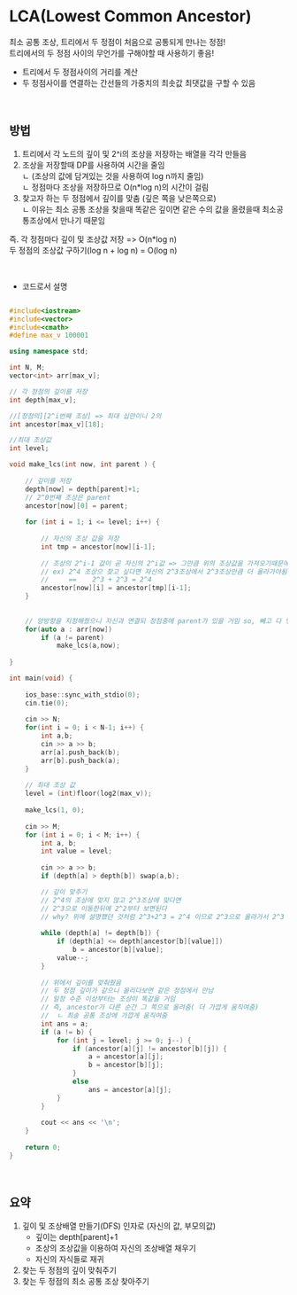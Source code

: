 # LCA(Lowest Common Ancestor)

최소 공통 조상, 트리에서 두 정점이 처음으로 공통되게 만나는 정점!  
트리에서의 두 정점 사이의 무언가를 구해야할 때 사용하기 좋음!
- 트리에서 두 정점사이의 거리를 계산
- 두 정점사이를 연결하는 간선들의 가중치의 최솟값 최댓값을 구할 수 있음

</br>

## 방법

1. 트리에서 각 노드의 깊이 및 2^i의 조상을 저장하는 배열을 각각 만들음
2. 조상을 저장할때 DP를 사용하여 시간을 줄임  
ㄴ (조상의 값에 담겨있는 것을 사용하여 log n까지 줄임)  
ㄴ 정점마다 조상을 저장하므로 O(n*log n)의 시간이 걸림
3. 찾고자 하는 두 정점에서 깊이를 맞춤 (깊은 쪽을 낮은쪽으로)  
ㄴ 이유는 최소 공통 조상을 찾을때 똑같은 깊이면 같은 수의 값을 올렸을때 최소공통조상에서 만나기 때문임

즉. 
각 정점마다 깊이 및 조상값 저장  => O(n*log n)  
두 정점의 조상값 구하기(log n + log n) = O(log n)

</br>

- 코드로서 설명
```cpp

#include<iostream>
#include<vector>
#include<cmath>
#define max_v 100001

using namespace std;

int N, M;
vector<int> arr[max_v];

// 각 정점의 깊이를 저장
int depth[max_v];

//[정점의][2^i번째 조상] => 최대 십만이니 2의
int ancestor[max_v][18];

//최대 조상값
int level;

void make_lcs(int now, int parent ) {
    
    // 깊이를 저장
    depth[now] = depth[parent]+1;
    // 2^0번째 조상은 parent
    ancestor[now][0] = parent;
    
    for (int i = 1; i <= level; i++) {
        
        // 자신의 조상 값을 저장
        int tmp = ancestor[now][i-1];
        
        // 조상의 2^i-1 값이 곧 자신의 2^i값 => 그만큼 위의 조상값을 가져오기때문에
        // ex) 2^4 조상으 찾고 싶다면 자신의 2^3조상에서 2^3조상만큼 더 올라가야됨
        //     ==    2^3 + 2^3 = 2^4
        ancestor[now][i] = ancestor[tmp][i-1];
    }
    
    
    // 양방향을 지정해줬으니 자신과 연결되 정점중에 parent가 있을 거임 so, 빼고 다 넣음
    for(auto a : arr[now])
        if (a != parent)
            make_lcs(a,now);
    
}

int main(void) {
    
    ios_base::sync_with_stdio(0);
    cin.tie(0);
    
    cin >> N;
    for(int i = 0; i < N-1; i++) {
        int a,b;
        cin >> a >> b;
        arr[a].push_back(b);
        arr[b].push_back(a);
    }
    
    // 최대 조상 값
    level = (int)floor(log2(max_v));
    
    make_lcs(1, 0);
    
    cin >> M;
    for (int i = 0; i < M; i++) {
        int a, b;
        int value = level;
        
        cin >> a >> b;
        if (depth[a] > depth[b]) swap(a,b);

        // 깊이 맞추기
        // 2^4의 조상에 맞지 않고 2^3조상에 맞다면
        // 2^3으로 이동한뒤에 2^2부터 보면된다
        // why? 위에 설명했던 것처럼 2^3+2^3 = 2^4 이므로 2^3으로 올라가서 2^3 밑부터 보면 된다
        
        while (depth[a] != depth[b]) {
            if (depth[a] <= depth[ancestor[b][value]])
                b = ancestor[b][value];
            value--;
        }
        
        // 위에서 깊이를 맞춰줬음
        // 두 정점 깊이가 같으니 올리다보면 같은 정점에서 만남
        // 일정 수준 이상부터는 조상이 똑같을 거임
        // 즉, ancestor가 다른 순간 그 쪽으로 올려줌( 더 가깝게 움직여줌)
        //  ㄴ 최송 공통 조상에 가깝게 움직여줌
        int ans = a;
        if (a != b) {
            for (int j = level; j >= 0; j--) {
                if (ancestor[a][j] != ancestor[b][j]) {
                    a = ancestor[a][j];
                    b = ancestor[b][j];
                }
                else
                    ans = ancestor[a][j];
            }
        }
        
        cout << ans << '\n';
    }
    
    return 0;
}

```

</br>

## 요약

1. 깊이 및 조상배열 만들기(DFS) 인자로 (자신의 값, 부모의값)
    - 깊이는 depth[parent]+1
    - 조상의 조상값을 이용하여 자신의 조상배열 채우기
    - 자신의 자식들로 재귀
2. 찾는 두 정점의 깊이 맞춰주기
3. 찾는 두 정점의 최소 공통 조상 찾아주기
